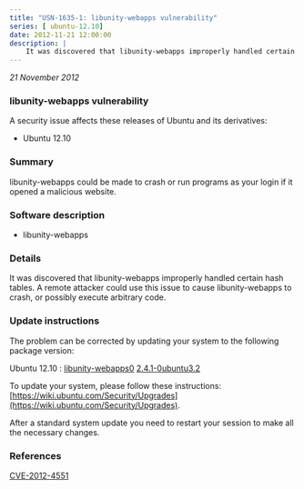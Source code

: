 ```yaml
---
title: "USN-1635-1: libunity-webapps vulnerability"
series: [ ubuntu-12.10]
date: 2012-11-21 12:00:00
description: |
    It was discovered that libunity-webapps improperly handled certain hash tables. A remote attacker could use this issue to cause libunity-webapps to crash, or possibly execute arbitrary code. 
--- 
```

 
 

*21 November 2012*

### libunity-webapps vulnerability

A security issue affects these releases of Ubuntu and its derivatives:

* Ubuntu 12.10

### Summary

libunity-webapps could be made to crash or run programs as your login if it opened a malicious website.

### Software description

* libunity-webapps 

### Details

It was discovered that libunity-webapps improperly handled certain hash tables. A remote attacker could use this issue to cause libunity-webapps to crash, or possibly execute arbitrary code. 

### Update instructions

The problem can be corrected by updating your system to the following package version:

Ubuntu 12.10
 : [libunity-webapps0](https://launchpad.net/ubuntu/+source/libunity-webapps) <span> [2.4.1-0ubuntu3.2](https://launchpad.net/ubuntu/+source/libunity-webapps/2.4.1-0ubuntu3.2) </span> 

To update your system, please follow these instructions: [https://wiki.ubuntu.com/Security/Upgrades](https://wiki.ubuntu.com/Security/Upgrades).

After a standard system update you need to restart your session to make all the necessary changes. 

### References

 
 [CVE-2012-4551](http://people.ubuntu.com/~ubuntu-security/cve/CVE-2012-4551)
 

